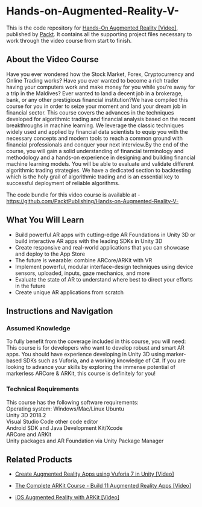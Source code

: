 # Hands-on-Augmented-Reality-V-
This is the code repository for [Hands-On Augmented Reality [Video]](https://www.packtpub.com/application-development/hands-augmented-reality-video), published by [Packt](https://www.packtpub.com/?utm_source=github). It contains all the supporting project files necessary to work through the video course from start to finish.
## About the Video Course
Have you ever wondered how the Stock Market, Forex, Cryptocurrency and Online Trading works? Have you ever wanted to become a rich trader having your computers work and make money for you while you’re away for a trip in the Maldives? Ever wanted to land a decent job in a brokerage, bank, or any other prestigious financial institution?We have compiled this course for you in order to seize your moment and land your dream job in financial sector. This course covers the advances in the techniques developed for algorithmic trading and financial analysis based on the recent breakthroughs in machine learning. We leverage the classic techniques widely used and applied by financial data scientists to equip you with the necessary concepts and modern tools to reach a common ground with financial professionals and conquer your next interview.By the end of the course, you will gain a solid understanding of financial terminology and methodology and a hands-on experience in designing and building financial machine learning models. You will be able to evaluate and validate different algorithmic trading strategies. We have a dedicated section to backtesting which is the holy grail of algorithmic trading and is an essential key to successful deployment of reliable algorithms.

The code bundle for this video course is available at - https://github.com/PacktPublishing/Hands-on-Augmented-Reality-V-

<H2>What You Will Learn</H2>
<DIV class=book-info-will-learn-text>
<UL>
<LI> Build powerful AR apps with cutting-edge AR Foundations in Unity 3D or build interactive AR apps with the leading SDKs in Unity 3D
<LI> Create responsive and real-world applications that you can showcase and deploy to the App Store
<LI> The future is wearable: combine ARCore/ARKit with VR
<LI> Implement powerful, modular interface-design techniques using device sensors, uploaded, inputs, gaze mechanics, and more
<LI> Evaluate the state of AR to understand where best to direct your efforts in the future
<LI> Create unique AR applications from scratch</UL></DIV>

## Instructions and Navigation
### Assumed Knowledge
To fully benefit from the coverage included in this course, you will need:<br/>
This course is for developers who want to develop robust and smart AR apps. You should have experience developing in Unity 3D using marker-based SDKs such as Vuforia, and a working knowledge of C#. If you are looking to advance your skills by exploring the immense potential of markerless ARCore & ARKit, this course is definitely for you!
### Technical Requirements
This course has the following software requirements:<br/>
Operating system: Windows/Mac/Linux Ubuntu <br/>
Unity 3D 2018.2 <br/>
Visual Studio Code other code editor<br/>
Android SDK and Java Development Kit/Xcode <br/>
ARCore and ARKit <br/>
Unity packages and AR Foundation via Unity Package Manager<br/>



## Related Products
* [Create Augmented Reality Apps using Vuforia 7 in Unity [Video]](https://www.packtpub.com/in/application-development/create-augmented-reality-apps-using-vuforia-7-unity-video)

* [The Complete ARKit Course - Build 11 Augmented Reality Apps [Video]](https://www.packtpub.com/in/application-development/complete-arkit-course-build-11-augmented-reality-apps-video)

* [iOS Augmented Reality with ARKit [Video]](https://www.packtpub.com/in/web-development/ios-augmented-reality-arkit-video)
